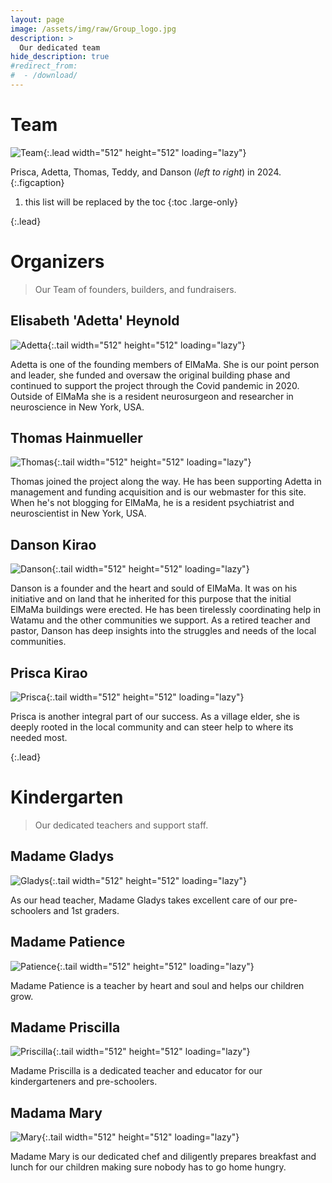 ```yaml
---
layout: page
image: /assets/img/raw/Group_logo.jpg
description: >
  Our dedicated team
hide_description: true
#redirect_from:
#  - /download/
---
```


# Team

<!--author-->

![Team](assets/img/raw/Group_logo.jpg){:.lead width="512" height="512" loading="lazy"}

Prisca, Adetta, Thomas, Teddy, and Danson (*left to right*) in 2024.
{:.figcaption}


1. this list will be replaced by the toc
{:toc .large-only}

{:.lead}
# Organizers
>Our Team of founders, builders, and fundraisers.

## Elisabeth 'Adetta' Heynold
![Adetta](assets/img/team/AH.jpg){:.tail width="512" height="512" loading="lazy"}

 Adetta is one of the founding members of ElMaMa. She is our point person and leader, she funded and oversaw the original building phase and continued to support the project through the Covid pandemic in 2020. Outside of ElMaMa she is a resident neurosurgeon and researcher in neuroscience in New York, USA.

## Thomas Hainmueller
![Thomas](assets/img/team/TH.jpg){:.tail width="512" height="512" loading="lazy"}

Thomas joined the project along the way. He has been supporting Adetta in management and funding acquisition and is our webmaster for this site. When he's not blogging for ElMaMa, he is a resident psychiatrist and neuroscientist in New York, USA.


## Danson Kirao
![Danson](assets/img/team/DK.jpg){:.tail width="512" height="512" loading="lazy"}

Danson is a founder and the heart and sould of ElMaMa. It was on his initiative and on land that he inherited for this purpose that the initial ElMaMa buildings were erected. He has been tirelessly coordinating help in Watamu and the other communities we support. As a retired teacher and pastor, Danson has deep insights into the struggles and needs of the local communities.

## Prisca Kirao
![Prisca](assets/img/team/PK.jpg){:.tail width="512" height="512" loading="lazy"}

Prisca is another integral part of our success. As a village elder, she is deeply rooted in the local community and can steer help to where its needed most.

{:.lead}
# Kindergarten
> Our dedicated teachers and support staff.

## Madame Gladys
![Gladys](assets/img/team/Gladys.jpg){:.tail width="512" height="512" loading="lazy"}

As our head teacher, Madame Gladys takes excellent care of our pre-schoolers and 1st graders.

## Madame Patience
![Patience](assets/img/team/Patience.jpg){:.tail width="512" height="512" loading="lazy"}

Madame Patience is a teacher by heart and soul and helps our children grow.

## Madame Priscilla
![Priscilla](assets/img/team/Priscilla.jpg){:.tail width="512" height="512" loading="lazy"}

Madame Priscilla is a dedicated teacher and educator for our kindergarteners and pre-schoolers.

## Madama Mary
![Mary](assets/img/team/Mary.jpg){:.tail width="512" height="512" loading="lazy"}

Madame Mary is our dedicated chef and diligently prepares breakfast and lunch for our children making sure nobody has to go home hungry.
